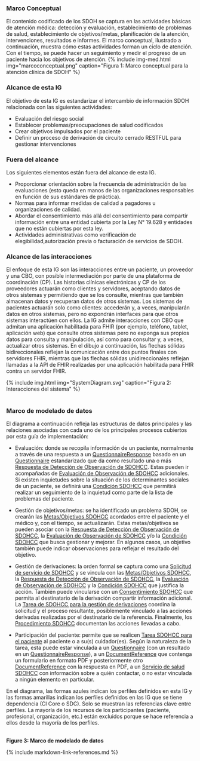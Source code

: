 ### Marco Conceptual

El contenido codificado de los SDOH se captura en las actividades básicas de atención médica: detección y evaluación, establecimiento de problemas de salud, establecimiento de objetivos/metas, planificación de la atención, intervenciones, resultados e informes. El marco conceptual, ilustrado a continuación, muestra cómo estas actividades forman un ciclo de atención. Con el tiempo, se puede hacer un seguimiento y medir el progreso de un paciente hacia los objetivos de atención.
{% include img-med.html img="marcoconceptual.png" caption="Figura 1: Marco conceptual para la atención clínica de SDOH" %}

### Alcance de esta IG

El objetivo de esta IG es estandarizar el intercambio de información SDOH relacionada con las siguientes actividades:

* Evaluación del riesgo social
* Establecer problemas/preocupaciones de salud codificados
* Crear objetivos impulsados por el paciente
* Definir un proceso de derivación de circuito cerrado RESTFUL para gestionar intervenciones

### Fuera del alcance

Los siguientes elementos están fuera del alcance de esta IG.

* Proporcionar orientación sobre la frecuencia de administración de las evaluaciones (esto queda en manos de las organizaciones responsables en función de sus estándares de práctica).
* Normas para informar medidas de calidad a pagadores u organizaciones de calidad.
* Abordar el consentimiento más allá del consentimiento para compartir información entre una entidad cubierta por la Ley N° 19.628 y entidades que no están cubiertas por esta ley.
* Actividades administrativas como verificación de elegibilidad,autorización previa o facturación de servicios de SDOH. 

### Alcance de las interacciones

El enfoque de esta IG son las interacciones entre un paciente, un proveedor y una CBO, con posible intermediación por parte de una plataforma de coordinación (CP). Las historias clínicas electrónicas y CP de los proveedores actuarán como clientes y servidores, aceptando datos de otros sistemas y permitiendo que se los consulte, mientras que también almacenan datos y recuperan datos de otros sistemas. Los sistemas de pacientes actuarán solo como clientes: accederán y, a veces, manipularán datos en otros sistemas, pero no expondrán interfaces para que otros sistemas interactúen con ellos. La IG admite interacciones con CBO que admitan una aplicación habilitada para FHIR (por ejemplo, teléfono, tablet, aplicación web) que consulte otros sistemas pero no exponga sus propios datos para consulta y manipulación, así como para consultar y, a veces, actualizar otros sistemas. En el dibujo a continuación, las flechas sólidas bidireccionales reflejan la comunicación entre dos puntos finales con servidores FHIR, mientras que las flechas sólidas unidireccionales reflejan llamadas a la API de FHIR realizadas por una aplicación habilitada para FHIR contra un servidor FHIR.

{% include img.html img="SystemDiagram.svg" caption="Figura 2: Interacciones del sistema" %}
<br>
<br>

### Marco de modelado de datos

El diagrama a continuación refleja las estructuras de datos principales y las relaciones asociadas con cada uno de los principales procesos cubiertos por esta guía de implementación: 

* Evaluación: donde se recopila información de un paciente, normalmente a través de una respuesta a un [QuestionnaireResponse](https://hl7.org/fhir/R4B/questionnaireresponse.html) basado en un [Questionnaire](https://hl7.org/fhir/R4B/questionnaire.html) estandarizado que da como resultado una o más [Respuesta de Detección de Observación de SDOHCC](StructureDefinition-(SDOHCCObservationScreeninigResponseCL).html). Estas pueden ir acompañadas de [Evaluación de Observación de SDOHCC](StructureDefinition-(SDOHCCObservacionAssessmentCL).html) adicionales. Si existen inquietudes sobre la situación de los determinantes sociales de un paciente, se definirá una [Condición SDOHCC](StructureDefinition-(SDOHCCConditionCL).html) que permitirá realizar un seguimiento de la inquietud como parte de la lista de problemas del paciente. 

* Gestión de objetivos/metas: se ha identificado un problema SDOH, se crearán las [Metas/Objetivos SDOHCC](StructureDefinition-(SDOHCCGoalCL).html) acordados entre el paciente y el médico y, con el tiempo, se actualizarán. Estas metas/objetivos se pueden asociar con la [Respuesta de Detección de Observación de SDOHCC](StructureDefinition-(SDOHCCObservationScreeninigResponseCL).html), la [Evaluación de Observación de SDOHCC](StructureDefinition-(SDOHCCObservacionAssessmentCL).html) y/o la [Condición SDOHCC](StructureDefinition-(SDOHCCConditionCL).html) que busca gestionar y mejorar. En algunos casos, un objetivo también puede indicar observaciones para reflejar el resultado del objetivo.

* Gestión de derivaciones: la orden formal se captura como una [Solicitud de servicio de SDOHCC](StructureDefinition-(SDOHCCServiceRequestCL).html) y se vincula con las [Metas/Objetivos SDOHCC](StructureDefinition-(SDOHCCGoalCL).html), la [Respuesta de Detección de Observación de SDOHCC](StructureDefinition-(SDOHCCObservationScreeninigResponseCL).html), la [Evaluación de Observación de SDOHCC](StructureDefinition-(SDOHCCObservacionAssessmentCL).html) y la [Condición SDOHCC](StructureDefinition-(SDOHCCConditionCL).html) que justifica la acción. También puede vincularse con un [Consentimiento SDOHCC](StructureDefinition-(SDOHCCConsentCL).html) que permita al destinatario de la derivación compartir información adicional. La [Tarea de SDOHCC para la gestión de derivaciones](StructureDefinition-(SDOHCCTaskForReferralManagementCL).html) coordina la solicitud y el proceso resultante, posiblemente vinculado a las acciones derivadas realizadas por el destinatario de la referencia. Finalmente, los [Procedimiento SDOHCC](StructureDefinition-(SDOHCCProcedureCL).html) documentan las acciones llevadas a cabo. 

* Participación del paciente: permite que se realicen [Tarea SDOHCC para el paciente](StructureDefinition-(SDOHCCTaskForPatientCL).html) al paciente o a su(s) cuidador(es). Según la naturaleza de la tarea, esta puede estar vinculada a un [Questionnaire](https://hl7.org/fhir/R4B/questionnaire.html) (con un resultado en un [QuestionnaireResponse](https://hl7.org/fhir/R4B/questionnaireresponse.html)), a un [DocumentReference](https://hl7.org/fhir/R4/documentreference.html) que contenga un formulario en formato PDF y posteriormente otro [DocumentReference](https://hl7.org/fhir/R4/documentreference.html) con la respuesta en PDF, a un [Servicio de salud SDOHCC](StructureDefinition-(SDOHCCServiceRequestCL).html) con información sobre a quién contactar, o no estar vinculada a ningún elemento en particular.

En el diagrama, las formas azules indican los perfiles definidos en esta IG y las formas amarillas indican los perfiles definidos en las IG que se tiene dependencia (Cl Core o SDC). Solo se muestran las referencias clave entre perfiles. La mayoría de los recursos de los participantes (paciente, profesional, organización, etc.) están excluidos porque se hace referencia a ellos desde la mayoría de los perfiles.

<object data="FHIRModelingV2.svg" type="image/svg+xml"></object>
<br/>
**Figure 3: Marco de modelado de datos**


{% include markdown-link-references.md %}




